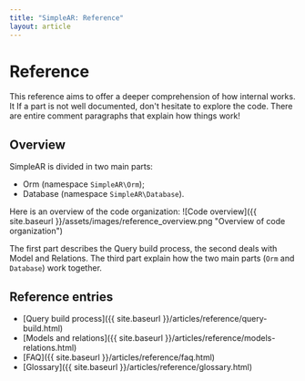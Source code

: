 ```yaml
---
title: "SimpleAR: Reference"
layout: article
---
```


# Reference

This reference aims to offer a deeper comprehension of how internal works. It
If a part is not well documented, don't hesitate to explore the code. There are
entire comment paragraphs that explain how things work!

## Overview

SimpleAR is divided in two main parts:

* Orm (namespace `SimpleAR\Orm`);
* Database (namespace `SimpleAR\Database`).

Here is an overview of the code organization:
![Code overview]({{ site.baseurl }}/assets/images/reference_overview.png
"Overview of code organization")

The first part describes the Query build process, the second deals with Model
and Relations. The third part explain how the two main parts (`Orm` and
`Database`) work together.

## Reference entries

* [Query build process]({{ site.baseurl }}/articles/reference/query-build.html)
* [Models and relations]({{ site.baseurl }}/articles/reference/models-relations.html)
* [FAQ]({{ site.baseurl }}/articles/reference/faq.html)
* [Glossary]({{ site.baseurl }}/articles/reference/glossary.html)
